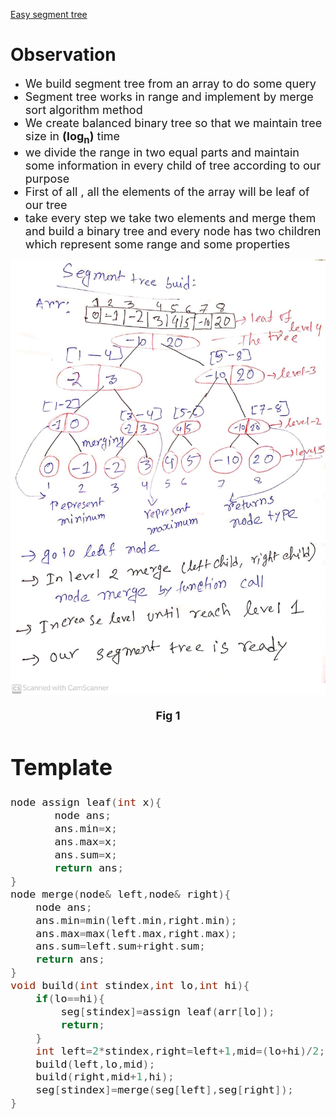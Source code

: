 [Easy segment tree](https://kartikkukreja.wordpress.com/2014/11/09/a-simple-approach-to-segment-trees/)

# Observation
- <font size="4">We build segment tree from an array to do some query
- Segment tree works in range and implement by merge sort algorithm method
- We create balanced binary tree so that we maintain tree size in **(log<sub>n</sub>)** time 
- we divide the range in two equal parts and maintain some information in every child of tree according to our purpose
- First of all , all the elements of the array will be leaf of our tree
- take every step we take two elements and merge them 
and build a binary tree and every node has two children  which represent some range and some properties

<div align ="center"><img src="g1.jpg">

**Fig 1**</div>

# Template

```c++
node assign leaf(int x){
       node ans;
       ans.min=x;
       ans.max=x;
       ans.sum=x;
       return ans;
}
node merge(node& left,node& right){
    node ans;
    ans.min=min(left.min,right.min);
    ans.max=max(left.max,right.max);
    ans.sum=left.sum+right.sum;
    return ans;
}
void build(int stindex,int lo,int hi){
    if(lo==hi){
        seg[stindex]=assign leaf(arr[lo]);
        return;
    }
    int left=2*stindex,right=left+1,mid=(lo+hi)/2;
    build(left,lo,mid);
    build(right,mid+1,hi);
    seg[stindex]=merge(seg[left],seg[right]);
}
